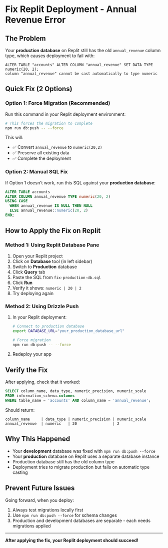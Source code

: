 # Fix Replit Deployment - Annual Revenue Error

## The Problem

Your **production database** on Replit still has the old `annual_revenue` column type, which causes deployment to fail with:

```
ALTER TABLE "accounts" ALTER COLUMN "annual_revenue" SET DATA TYPE numeric(20, 2);
column "annual_revenue" cannot be cast automatically to type numeric
```

## Quick Fix (2 Options)

### Option 1: Force Migration (Recommended)

Run this command in your Replit deployment environment:

```bash
# This forces the migration to complete
npm run db:push -- --force
```

This will:
- ✅ Convert `annual_revenue` to `numeric(20,2)`
- ✅ Preserve all existing data
- ✅ Complete the deployment

### Option 2: Manual SQL Fix

If Option 1 doesn't work, run this SQL against your **production database**:

```sql
ALTER TABLE accounts 
ALTER COLUMN annual_revenue TYPE numeric(20, 2) 
USING CASE 
  WHEN annual_revenue IS NULL THEN NULL
  ELSE annual_revenue::numeric(20, 2)
END;
```

## How to Apply the Fix on Replit

### Method 1: Using Replit Database Pane

1. Open your Replit project
2. Click on **Database** tool (in left sidebar)
3. Switch to **Production** database
4. Click **Query** tab
5. Paste the SQL from `fix-production-db.sql`
6. Click **Run**
7. Verify it shows: `numeric | 20 | 2`
8. Try deploying again

### Method 2: Using Drizzle Push

1. In your Replit deployment:
   ```bash
   # Connect to production database
   export DATABASE_URL="your_production_database_url"
   
   # Force migration
   npm run db:push -- --force
   ```

2. Redeploy your app

## Verify the Fix

After applying, check that it worked:

```sql
SELECT column_name, data_type, numeric_precision, numeric_scale 
FROM information_schema.columns 
WHERE table_name = 'accounts' AND column_name = 'annual_revenue';
```

Should return:
```
column_name     | data_type | numeric_precision | numeric_scale
annual_revenue  | numeric   | 20                | 2
```

## Why This Happened

- Your **development** database was fixed with `npm run db:push --force`
- Your **production** database on Replit uses a separate database instance
- Production database still has the old column type
- Deployment tries to migrate production but fails on automatic type casting

## Prevent Future Issues

Going forward, when you deploy:

1. Always test migrations locally first
2. Use `npm run db:push --force` for schema changes
3. Production and development databases are separate - each needs migrations applied

---

**After applying the fix, your Replit deployment should succeed!**
